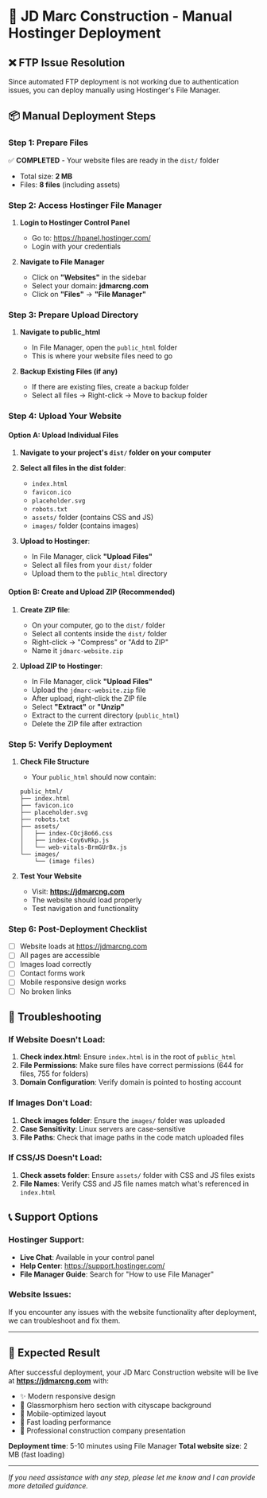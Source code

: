 # 🚀 JD Marc Construction - Manual Hostinger Deployment

## ❌ FTP Issue Resolution

Since automated FTP deployment is not working due to authentication issues, you can deploy manually using Hostinger's File Manager.

## 📦 Manual Deployment Steps

### Step 1: Prepare Files

✅ **COMPLETED** - Your website files are ready in the `dist/` folder

- Total size: **2 MB**
- Files: **8 files** (including assets)

### Step 2: Access Hostinger File Manager

1. **Login to Hostinger Control Panel**

   - Go to: https://hpanel.hostinger.com/
   - Login with your credentials

2. **Navigate to File Manager**
   - Click on **"Websites"** in the sidebar
   - Select your domain: **jdmarcng.com**
   - Click on **"Files"** → **"File Manager"**

### Step 3: Prepare Upload Directory

1. **Navigate to public_html**

   - In File Manager, open the `public_html` folder
   - This is where your website files need to go

2. **Backup Existing Files (if any)**
   - If there are existing files, create a backup folder
   - Select all files → Right-click → Move to backup folder

### Step 4: Upload Your Website

#### Option A: Upload Individual Files

1. **Navigate to your project's `dist/` folder on your computer**
2. **Select all files in the dist folder**:

   - `index.html`
   - `favicon.ico`
   - `placeholder.svg`
   - `robots.txt`
   - `assets/` folder (contains CSS and JS)
   - `images/` folder (contains images)

3. **Upload to Hostinger**:
   - In File Manager, click **"Upload Files"**
   - Select all files from your `dist/` folder
   - Upload them to the `public_html` directory

#### Option B: Create and Upload ZIP (Recommended)

1. **Create ZIP file**:

   - On your computer, go to the `dist/` folder
   - Select all contents inside the `dist/` folder
   - Right-click → "Compress" or "Add to ZIP"
   - Name it `jdmarc-website.zip`

2. **Upload ZIP to Hostinger**:
   - In File Manager, click **"Upload Files"**
   - Upload the `jdmarc-website.zip` file
   - After upload, right-click the ZIP file
   - Select **"Extract"** or **"Unzip"**
   - Extract to the current directory (`public_html`)
   - Delete the ZIP file after extraction

### Step 5: Verify Deployment

1. **Check File Structure**

   - Your `public_html` should now contain:

   ```
   public_html/
   ├── index.html
   ├── favicon.ico
   ├── placeholder.svg
   ├── robots.txt
   ├── assets/
   │   ├── index-COcj8o66.css
   │   ├── index-Coy6vRkp.js
   │   └── web-vitals-BrmGUrBx.js
   └── images/
       └── (image files)
   ```

2. **Test Your Website**
   - Visit: **https://jdmarcng.com**
   - The website should load properly
   - Test navigation and functionality

### Step 6: Post-Deployment Checklist

- [ ] Website loads at https://jdmarcng.com
- [ ] All pages are accessible
- [ ] Images load correctly
- [ ] Contact forms work
- [ ] Mobile responsive design works
- [ ] No broken links

## 🔧 Troubleshooting

### If Website Doesn't Load:

1. **Check index.html**: Ensure `index.html` is in the root of `public_html`
2. **File Permissions**: Make sure files have correct permissions (644 for files, 755 for folders)
3. **Domain Configuration**: Verify domain is pointed to hosting account

### If Images Don't Load:

1. **Check images folder**: Ensure the `images/` folder was uploaded
2. **Case Sensitivity**: Linux servers are case-sensitive
3. **File Paths**: Check that image paths in the code match uploaded files

### If CSS/JS Doesn't Load:

1. **Check assets folder**: Ensure `assets/` folder with CSS and JS files exists
2. **File Names**: Verify CSS and JS file names match what's referenced in `index.html`

## 📞 Support Options

### Hostinger Support:

- **Live Chat**: Available in your control panel
- **Help Center**: https://support.hostinger.com/
- **File Manager Guide**: Search for "How to use File Manager"

### Website Issues:

If you encounter any issues with the website functionality after deployment, we can troubleshoot and fix them.

---

## 🎉 Expected Result

After successful deployment, your JD Marc Construction website will be live at **https://jdmarcng.com** with:

- ✨ Modern responsive design
- 🎨 Glassmorphism hero section with cityscape background
- 📱 Mobile-optimized layout
- 🚀 Fast loading performance
- 💼 Professional construction company presentation

**Deployment time**: 5-10 minutes using File Manager
**Total website size**: 2 MB (fast loading)

---

_If you need assistance with any step, please let me know and I can provide more detailed guidance._
